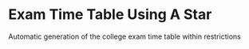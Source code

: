 # Exam Time Table Using A Star
 Automatic generation of the college exam time table within restrictions

